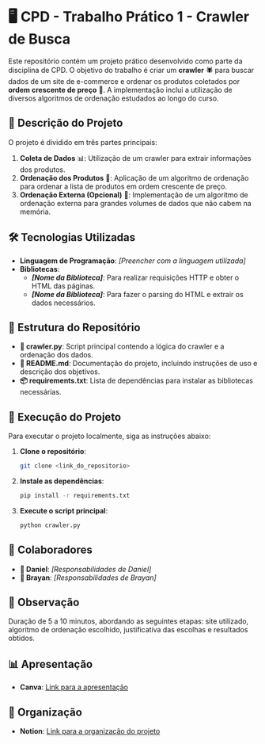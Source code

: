 # 🖥️ CPD - Trabalho Prático 1 - Crawler de Busca

Este repositório contém um projeto prático desenvolvido como parte da disciplina de CPD. O objetivo do trabalho é criar um **crawler** 🕷️ para buscar dados de um site de e-commerce e ordenar os produtos coletados por **ordem crescente de preço** 💸. A implementação inclui a utilização de diversos algoritmos de ordenação estudados ao longo do curso.

## 📌 Descrição do Projeto

O projeto é dividido em três partes principais:

1. **Coleta de Dados** 📊: Utilização de um crawler para extrair informações dos produtos.
2. **Ordenação dos Produtos** 🔄: Aplicação de um algoritmo de ordenação para ordenar a lista de produtos em ordem crescente de preço.
3. **Ordenação Externa (Opcional)** 💾: Implementação de um algoritmo de ordenação externa para grandes volumes de dados que não cabem na memória.

## 🛠️ Tecnologias Utilizadas

- **Linguagem de Programação**: _[Preencher com a linguagem utilizada]_
- **Bibliotecas**:
  - **_[Nome da Biblioteca]_**: Para realizar requisições HTTP e obter o HTML das páginas.
  - **_[Nome da Biblioteca]_**: Para fazer o parsing do HTML e extrair os dados necessários.

## 📂 Estrutura do Repositório

- **📄 crawler.py**: Script principal contendo a lógica do crawler e a ordenação dos dados.
- **📑 README.md**: Documentação do projeto, incluindo instruções de uso e descrição dos objetivos.
- **📦 requirements.txt**: Lista de dependências para instalar as bibliotecas necessárias.

## 🚀 Execução do Projeto

Para executar o projeto localmente, siga as instruções abaixo:

1. **Clone o repositório**:
   ```sh
   git clone <link_do_repositorio>
   ```
2. **Instale as dependências**:
   ```sh
   pip install -r requirements.txt
   ```
3. **Execute o script principal**:
   ```sh
   python crawler.py
   ```

## 👥 Colaboradores

- **👤 Daniel**: _[Responsabilidades de Daniel]_
- **👤 Brayan**: _[Responsabilidades de Brayan]_

## 📢 Observação

Duração de 5 a 10 minutos, abordando as seguintes etapas: site utilizado, algoritmo de ordenação escolhido, justificativa das escolhas e resultados obtidos.

## 📊 Apresentação

- **Canva**: [Link para a apresentação](https://www.canva.com/design/DAGS0xTnHAA/P7iUJkR6VQB10-Ij0-7_Cw/edit?utm_content=DAGS0xTnHAA&utm_campaign=designshare&utm_medium=link2&utm_source=sharebutton)

## 📝 Organização

- **Notion**: [Link para a organização do projeto](https://www.notion.so/CPD-TRABALHO-cb9ead442bc34965897eefdf3d5bee80?pvs=4)
